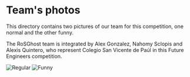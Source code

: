 Team's photos
====

This directory contains two pictures of our team for this competition, one normal and the other funny.

The RoSGhost team is integrated by Alex Gonzalez, Nahomy Sclopis and Alexis Quintero, who represent Colegio San Vicente de Paúl in this Future Engineers competition.

![Regular](https://github.com/csvprobotica/RoSGhost/blob/main/t-photos/RoSGhost_Team-1.jpg)
![Funny](https://github.com/csvprobotica/RoSGhost/blob/main/t-photos/RoSGhost_Team-2.jpg)
